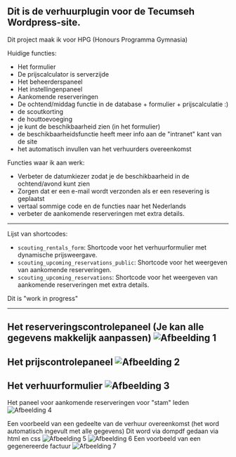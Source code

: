 Dit is de verhuurplugin voor de Tecumseh Wordpress-site.
---
Dit project maak ik voor HPG (Honours Programma Gymnasia)

Huidige functies:
- Het formulier
- De prijscalculator is serverzijde
- Het beheerderspaneel 
- Het instellingenpaneel
- Aankomende reserveringen
- De ochtend/middag functie in de database + formulier + prijscalculatie :)
- de scoutkorting
- de houttoevoeging
- je kunt de beschikbaarheid zien (in het formulier)
- de beschikbaarheidsfunctie heeft meer info aan de "intranet" kant van de site
- het automatisch invullen van het verhuurders overeenkomst

Functies waar ik aan werk:
- Verbeter de datumkiezer zodat je de beschikbaarheid in de ochtend/avond kunt zien
- Zorgen dat er een e-mail wordt verzonden als er een resevering is geplaatst
- vertaal sommige code en de functies naar het Nederlands
- verbeter de aankomende reserveringen met extra details.

---
Lijst van shortcodes:
- `scouting_rentals_form`: Shortcode voor het verhuurformulier met dynamische prijsweergave.
- `scouting_upcoming_reservations_public`: Shortcode voor het weergeven van aankomende reserveringen.
- `scouting_upcoming_reservations`: Shortcode voor het weergeven van aankomende reserveringen met extra details.

Dit is "work in progress"

---
Het reserveringscontrolepaneel (Je kan alle gegevens makkelijk aanpassen)
![Afbeelding 1](https://verhuur.rohandg.nl/1.png)
---
Het prijscontrolepaneel
![Afbeelding 2](https://verhuur.rohandg.nl/2.png)
---
Het verhuurformulier
![Afbeelding 3](https://verhuur.rohandg.nl/3.png)
---
Het paneel voor aankomende reserveringen voor "stam" leden
![Afbeelding 4](https://verhuur.rohandg.nl/4.png)

Een voorbeeld van een gedeelte van de verhuur overeenkomst (het word automatisch ingevult met alle gegevens) Dit word via dompdf gedaan via html en css
![Afbeelding 5](https://verhuur.rohandg.nl/5.png)
![Afbeelding 6](https://verhuur.rohandg.nl/6.png)
Een voorbeeld van een gegenereerde factuur
![Afbeelding 7](https://verhuur.rohandg.nl/7.png)
